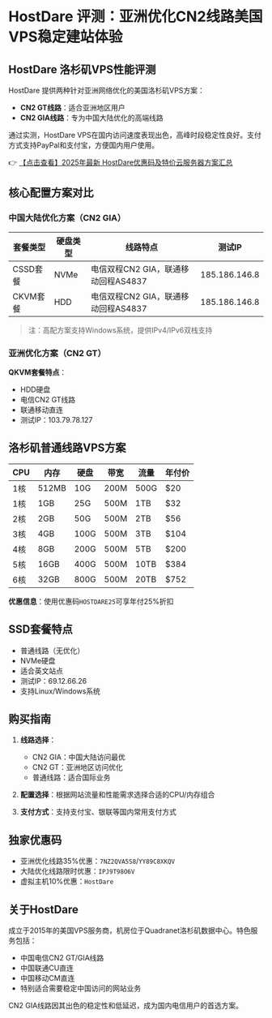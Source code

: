 # HostDare 评测：亚洲优化CN2线路美国VPS稳定建站体验

## HostDare 洛杉矶VPS性能评测

HostDare 提供两种针对亚洲网络优化的美国洛杉矶VPS方案：
- **CN2 GT线路**：适合亚洲地区用户
- **CN2 GIA线路**：专为中国大陆优化的高端线路

通过实测，HostDare VPS在国内访问速度表现出色，高峰时段稳定性良好。支付方式支持PayPal和支付宝，方便国内用户使用。

👉 [【点击查看】2025年最新 HostDare优惠码及特价云服务器方案汇总](https://bit.ly/hostdare)

## 核心配置方案对比

### 中国大陆优化方案（CN2 GIA）

| 套餐类型 | 硬盘类型 | 线路特点 | 测试IP |
|---------|---------|---------|-------|
| CSSD套餐 | NVMe | 电信双程CN2 GIA，联通移动回程AS4837 | 185.186.146.8 |
| CKVM套餐 | HDD | 电信双程CN2 GIA，联通移动回程AS4837 | 185.186.146.8 |

> 注：高配方案支持Windows系统，提供IPv4/IPv6双栈支持

### 亚洲优化方案（CN2 GT）

**QKVM套餐特点**：
- HDD硬盘
- 电信CN2 GT线路
- 联通移动直连
- 测试IP：103.79.78.127

## 洛杉矶普通线路VPS方案

| CPU | 内存 | 硬盘 | 带宽 | 流量 | 年付价 |
|-----|-----|-----|-----|-----|-----|
| 1核 | 512MB | 10G | 200M | 500G | $20 |
| 1核 | 1GB | 25G | 500M | 1TB | $32 |
| 2核 | 2GB | 50G | 500M | 2TB | $56 |
| 3核 | 4GB | 100G | 500M | 3TB | $104 |
| 4核 | 8GB | 200G | 500M | 5TB | $200 |
| 5核 | 16GB | 400G | 500M | 10TB | $384 |
| 6核 | 32GB | 800G | 500M | 20TB | $752 |

**优惠信息**：使用优惠码`HOSTDARE25`可享年付25%折扣

## SSD套餐特点
- 普通线路（无优化）
- NVMe硬盘
- 适合英文站点
- 测试IP：69.12.66.26
- 支持Linux/Windows系统

## 购买指南

1. **线路选择**：
   - CN2 GIA：中国大陆访问最优
   - CN2 GT：亚洲地区访问优化
   - 普通线路：适合国际业务

2. **配置选择**：根据网站流量和性能需求选择合适的CPU/内存组合

3. **支付方式**：支持支付宝、银联等国内常用支付方式

## 独家优惠码

- 亚洲优化线路35%优惠：`7NZ2QVA5S8`/`YY89C8XKQV`
- 大陆优化线路限时优惠：`IPJ9T98O6V`
- 虚拟主机10%优惠：`HostDare`

## 关于HostDare

成立于2015年的美国VPS服务商，机房位于Quadranet洛杉矶数据中心。特色服务包括：
- 中国电信CN2 GT/GIA线路
- 中国联通CU直连
- 中国移动CM直连
- 特别适合需要稳定中国访问的网站业务

CN2 GIA线路因其出色的稳定性和低延迟，成为国内电信用户的首选方案。